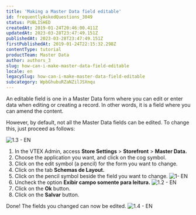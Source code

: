 ```yaml
---
title: 'Making a Master Data field editable'
id: frequentlyAskedQuestions_3049
status: PUBLISHED
createdAt: 2019-01-24T20:46:00.411Z
updatedAt: 2023-03-28T23:47:49.151Z
publishedAt: 2023-03-28T23:47:49.151Z
firstPublishedAt: 2019-01-24T22:15:32.298Z
contentType: tutorial
productTeam: Master Data
author: authors_3
slug: how-can-i-make-master-data-field-editable
locale: en
legacySlug: how-can-i-make-master-data-field-editable
subcategory: WpbGhubuRZaNZilJSXnqu
---
```


An editable field is one in a Master Data form where you can edit or enter data when editing or creating a record. In other words, it is a field where you can amend the content.

However, by default, not all the Master Data fields can be edited. To change this, just proceed as follows:

![1.3 - EN](//images.ctfassets.net/alneenqid6w5/51kuskQWfCAyIGIUWccUs2/04af5a656347d46ef1f6395fae9a455f/1.3_-_EN.png)

1. In the VTEX Admin, access **Store Settings** > **Storefront** > **Master Data.**
2. Choose the application you want, and click on the cog symbol.
3. Click on the edit symbol (a pencil) for the form you want to change.
4. Click on the tab **Schemas de Layout.**
5. Click on the pencil symbol beside the field you want to change. ![1- EN](//images.ctfassets.net/alneenqid6w5/D4PDC1b5QswosAq8AMqQy/88f01f4f8fec9aa65dc1610a1a38031d/1-_EN.png)
6. Uncheck the option **Exibir campo somente para leitura.** ![1.2 - EN](//images.ctfassets.net/alneenqid6w5/LVlL6zyxeSqUYIwgUOQ2M/877b3022d0bd320b909c2a73a26a12f7/1.2_-_EN.png)
7. Click on the **Ok** button.
8. Click on the **Salvar** button.

Done! The fields you changed can now be edited. ![1.4 - EN](//images.ctfassets.net/alneenqid6w5/24ei97HPtiQYG6CkIgEy6O/131dd74c54e15885ac73806e5270b194/1.4_-_EN.png)
